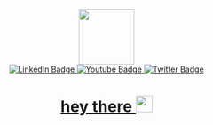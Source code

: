<div id="header" align="center">
<img src="https://media.giphy.com/media/M9gbBd9nbDrOTu1Mqx/giphy.gif" width="100"/> 
<div id="badges">
<a href="https://www.linkedin.com/feed/">
<img src="https://img.shields.io/badge/LinkedIn-blue?style=for-the-badge&logo=linkedin&logoColor=white" alt="LinkedIn Badge"/>
<a href="https://www.youtube.com/watch?v=9gTw2EDkaDQ">
<img src="https://img.shields.io/badge/YouTube-red?style=for-the-badge&logo=youtube&logoColor=white" alt="Youtube Badge"/>
<a href="https://twitter.com/home">
<img src="https://img.shields.io/badge/Twitter-blue?style=for-the-badge&logo=twitter&logoColor=white" alt="Twitter Badge"/>
</div>
<img src="https://komarev.com/ghpvc/?username=80Duce&style=flat-square&color=blue" alt=""/>
 <h1>
  hey there
  <img src="https://media.giphy.com/media/hvRJCLFzcasrR4ia7z/giphy.gif" width="30px"/>
</h1>

</div>



<!---
80Duce/80Duce is a ✨ special ✨ repository because its `README.md` (this file) appears on your GitHub profile.
You can click the Preview link to take a look at your changes.
--->
